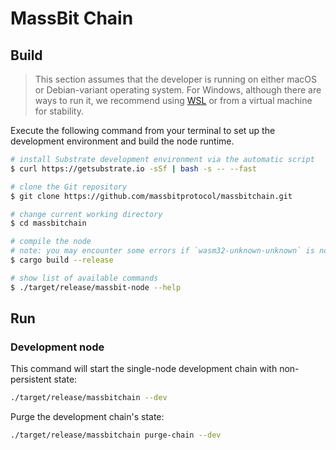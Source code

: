 # MassBit Chain

## Build

> This section assumes that the developer is running on either macOS or Debian-variant operating system. For Windows, although there are ways to run it, we recommend using [WSL](https://docs.microsoft.com/en-us/windows/wsl/install-win10) or from a virtual machine for stability.

Execute the following command from your terminal to set up the development environment and build the node runtime.

```bash
# install Substrate development environment via the automatic script
$ curl https://getsubstrate.io -sSf | bash -s -- --fast

# clone the Git repository
$ git clone https://github.com/massbitprotocol/massbitchain.git

# change current working directory
$ cd massbitchain 

# compile the node
# note: you may encounter some errors if `wasm32-unknown-unknown` is not installed, or if the toolchain channel is outdated
$ cargo build --release

# show list of available commands
$ ./target/release/massbit-node --help
```

## Run
### Development node
This command will start the single-node development chain with non-persistent state:

```bash
./target/release/massbitchain --dev
```

Purge the development chain's state:

```bash
./target/release/massbitchain purge-chain --dev
```


